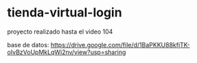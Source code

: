 # tienda-virtual-login
proyecto realizado hasta el video 104 

base de datos: https://drive.google.com/file/d/1BaPKKU88kfjTK-oIvBzVoUpMkLqWi2nv/view?usp=sharing
